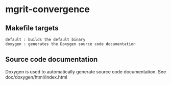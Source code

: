 # mgrit-convergence

## Makefile targets

    default : builds the default binary
    doxygen : generates the Doxygen source code documentation

## Source code documentation

Doxygen is used to automatically generate source code documentation.
See doc/doxygen/html/index.html